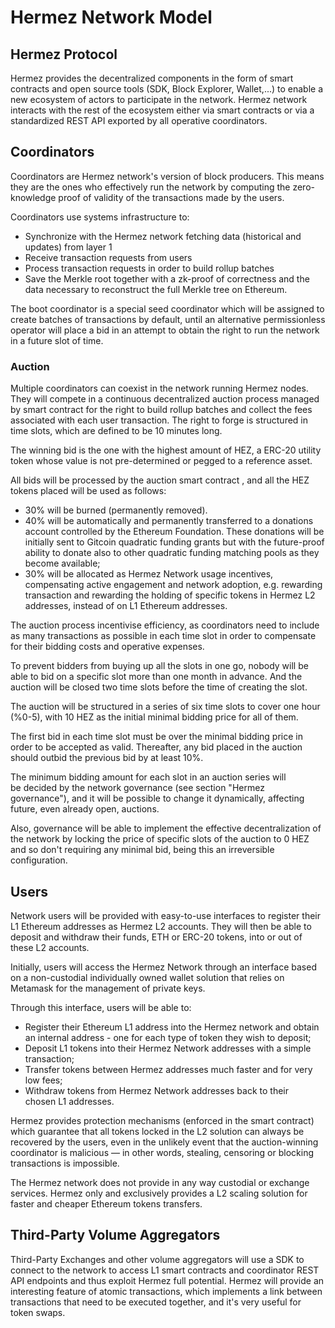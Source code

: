 # Hermez Network Model

## Hermez Protocol

Hermez provides the decentralized components in the form of smart contracts and open source tools (SDK, Block Explorer, Wallet,...) to enable a new 
ecosystem of actors to participate in the network. Hermez network interacts with the rest of the ecosystem either via smart contracts or via a
 standardized REST API exported by all operative coordinators.

## Coordinators

Coordinators are Hermez network's version of block producers. This means they are the ones who effectively
 run the network by computing the zero-knowledge proof of validity of the transactions made by the users.

Coordinators use systems infrastructure to:
* Synchronize with the Hermez network  fetching data (historical and updates) from layer 1
* Receive transaction requests from users
* Process transaction requests in order to build rollup batches
* Save the  Merkle root together with a zk-proof of correctness and the data necessary to reconstruct the full Merkle tree on Ethereum.

The boot coordinator is a special seed coordinator which will be assigned to create batches of transactions by default, until an alternative permissionless operator will place a bid in an attempt to obtain the right to run the network in a future slot of time.


### Auction
Multiple coordinators can coexist in the network running Hermez nodes.
They will compete in a continuous decentralized auction process managed by smart contract for the right to
 build rollup batches and collect the fees associated with each user transaction.  The right to forge is structured in time slots, which are defined to be 10 minutes long.

The winning bid is the one with the highest amount of HEZ, a ERC-20 utility token whose value is not pre-determined
 or pegged to a reference asset.

All bids will be processed by the auction smart contract , and all the HEZ tokens placed will be used as follows:

- 30% will be burned (permanently removed).
- 40% will be automatically and permanently transferred to a donations account controlled by the Ethereum Foundation. These donations will be initially sent to Gitcoin quadratic funding grants but with the future-proof ability to donate also to other quadratic funding matching pools as they become available;
- 30% will be allocated as Hermez Network usage incentives, compensating active engagement and network adoption, e.g. rewarding transaction and rewarding the holding of specific tokens in Hermez L2 addresses, instead of on L1 Ethereum addresses.


The auction process incentivise efficiency, as coordinators need to include as many transactions as possible in each time slot in order to compensate for their bidding costs and operative expenses.

To prevent bidders from buying up all the slots in one go, nobody will be able to bid on a specific slot more than one month in advance. And the auction will be closed two time slots before the time of creating the slot.

The auction will be structured in a series of six time slots to cover one hour (%0-5), with 10 HEZ as the initial minimal bidding price for all of them.

The first bid in each time slot must be over the minimal bidding price in order to be accepted as valid. Thereafter, any bid placed in the auction should outbid the previous bid by at least 10%.


The minimum bidding amount for each slot in an auction series will be decided by the network governance (see section "Hermez governance"), and it will be possible to change it dynamically, affecting future, even already open, auctions.

Also, governance will be able to implement the effective decentralization of the network by locking the price of specific slots of the auction to 0 HEZ and so don't requiring any minimal bid, being this an irreversible configuration.

## Users

Network users will be provided with easy-to-use interfaces to register their L1 Ethereum addresses as Hermez 
L2 accounts. They will then be able to deposit and withdraw their funds, ETH or ERC-20 tokens, into or out of these L2 accounts.

Initially, users will access the Hermez Network through an interface based on a non-custodial individually
 owned wallet solution that relies on Metamask for the management of private keys.

Through this interface, users will be able to:

- Register their Ethereum L1 address into the Hermez network and obtain an internal address - one for each type of token they wish to deposit;
- Deposit L1 tokens into their Hermez Network addresses with a simple transaction;
- Transfer tokens between Hermez addresses much faster and for very low fees;
- Withdraw tokens from Hermez Network addresses back to their chosen L1 addresses.

Hermez provides protection mechanisms (enforced in the smart contract) which guarantee that all tokens locked in 
the L2 solution can always be recovered by the users, even in the unlikely event that the auction-winning coordinator is malicious — in other words, stealing, censoring or blocking transactions is impossible.

The Hermez network does not provide in any way custodial or exchange services. Hermez only and exclusively provides a L2 scaling solution for faster and cheaper Ethereum tokens transfers.

## Third-Party Volume Aggregators
Third-Party Exchanges and other volume aggregators will use a SDK to connect to the network to access L1 smart contracts and coordinator REST API endpoints and thus exploit Hermez full potential.
Hermez will provide an interesting feature of atomic transactions, which implements a link between transactions that need to be executed together, and it's very useful for token swaps.

